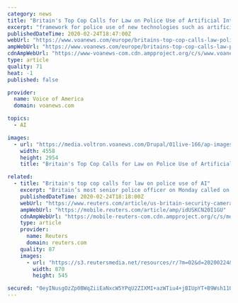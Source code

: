 ```yaml
---
category: news
title: "Britain's Top Cop Calls for Law on Police Use of Artificial Intelligence"
excerpt: "framework for police use of new technologies such as artificial intelligence. Speaking about live facial recognition, which police in London started using in January, London police chief Cressida Dick said that she welcomed the government's 2019 manifesto pledge to create a legal framework for the police use of new technology like AI ..."
publishedDateTime: 2020-02-24T18:47:00Z
webUrl: "https://www.voanews.com/europe/britains-top-cop-calls-law-police-use-artificial-intelligence"
ampWebUrl: "https://www.voanews.com/europe/britains-top-cop-calls-law-police-use-artificial-intelligence?amp"
cdnAmpWebUrl: "https://www-voanews-com.cdn.ampproject.org/c/s/www.voanews.com/europe/britains-top-cop-calls-law-police-use-artificial-intelligence?amp"
type: article
quality: 71
heat: -1
published: false

provider:
  name: Voice of America
  domain: voanews.com

topics:
  - AI

images:
  - url: "https://media.voltron.voanews.com/Drupal/01live-166/ap-images/2020/02/043aafaf1ac3ed4081332aade01c6f7d.jpg"
    width: 4558
    height: 2954
    title: "Britain's Top Cop Calls for Law on Police Use of Artificial Intelligence"

related:
  - title: "Britain's top cop calls for law on police use of AI"
    excerpt: "Britain’s most senior police officer on Monday called on the government to create a legal framework for police use of new technologies such as artificial intelligence. Speaking about live facial recognition,"
    publishedDateTime: 2020-02-24T18:18:00Z
    webUrl: "https://www.reuters.com/article/us-britain-security-cameras-idUSKCN20I1GU"
    ampWebUrl: "https://mobile.reuters.com/article/amp/idUSKCN20I1GU"
    cdnAmpWebUrl: "https://mobile-reuters-com.cdn.ampproject.org/c/s/mobile.reuters.com/article/amp/idUSKCN20I1GU"
    type: article
    provider:
      name: Reuters
      domain: reuters.com
    quality: 87
    images:
      - url: "https://s3.reutersmedia.net/resources/r/?m=02&d=20200224&t=2&i=1494560510&w=&fh=545px&fw=&ll=&pl=&sq=&r=LYNXNPEG1N17J"
        width: 870
        height: 545

secured: "0eyINusgOzZp0BWqZiiEaNxcW5YPqU2ZIXMI+azWTiu4+jBIUpYT+B9Wsh11OWRIYfaXQ6fwzmi7RqxbEYUCs8HCtCod6W0TkvUFd0pMJikQsdqbqjCUIpQkfCdotKCUww2f/BqIFzk5a79zfQQ5zhH/+BwlFLHVy0Zxgq2qN/4LK8AZTm1XVr0xpS5qI9a6T6VUxdmZKk97N+YoPesPUG6GeNE3hRETrp5o//AUkivETBrU9BogIFipWiyzznQUb4G7YnQzVb4+SESFw+A7+kWUCimWW6p/v+fThm3E/ZF3/MYU50XQlVW5jxOBkpF87VulPpTxl0GHNtKnCx69cSW8qvPfC7EdGSYI/tdEN4x55trgVcXyNt9xDF/Ygcxd+yjGO+xRQgkhWnTQY/x9k/cQHQR6kjAu5VKg3ZGGMyar9UvpzqfzLRSoTrPBjLX98+87G/BLZddwbVUwrIf6tnHTL/Ogy5meA4F5JiCtXGU=;q50KLqUHwU4P4pOKec0NJw=="
---
```


